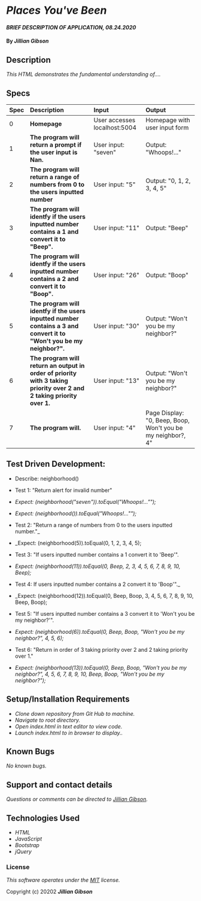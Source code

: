 # _Places You've Been_

#### _BRIEF DESCRIPTION OF APPLICATION, 08.24.2020_

#### By _**Jillian Gibson**_

## Description

_This HTML demonstrates the fundamental understanding of...._

## Specs
| Spec | Description | Input | Output |
| :-------------     | :------------- | :------------- |:------------- |
| 0 | **Homepage** | User accesses localhost:5004 | Homepage with user input form |
| 1 |**The program will return a prompt if the user input is Nan.** | User input: "seven" | Output: "Whoops!..." |
| 2 |**The program will return a range of numbers from 0 to the users inputted number** | User input: "5" | Output: "0, 1, 2, 3, 4, 5" |
| 3 |**The program will identfy if the users inputted number contains a 1 and convert it to "Beep".** | User input: "11" | Output: "Beep" |
| 4 |**The program will identfy if the users inputted number contains a 2 and convert it to "Boop".** | User input: "26" | Output: "Boop" |
| 5 |**The program will identfy if the users inputted number contains a 3 and convert it to "Won't you be my neighbor?".** | User input: "30" | Output: "Won't you be my neighbor?" |
| 6 |**The program will return an output in order of priority with 3 taking priority over 2 and 2 taking priority over 1.** | User input: "13" | Output: "Won't you be my neighbor?" |
| 7 |**The program will.** | User input: "4" | Page Display: "0, Beep, Boop, Won't you be my neighbor?, 4" |

## Test Driven Development:
* Describe: neighborhood()

* Test 1: "Return alert for invalid number"
* _Expect: (neighborhood("seven")).toEqual("Whoops!..."");_
* _Expect: (neighborhood()).toEqual("Whoops!..."");_

* Test 2: "Return a range of numbers from 0 to the users inputted number."_
* _Expect: (neighborhood(5)).toEqual(0, 1, 2, 3, 4, 5);

* Test 3: "If users inputted number contains a 1 convert it to 'Beep'".
* _Expect: (neighborhood(11)).toEqual(0, Beep, 2, 3, 4, 5, 6, 7, 8, 9, 10, Beep);_

* Test 4: If users inputted number contains a 2 convert it to 'Boop'"._
* _Expect: (neighborhood(12)).toEqual(0, Beep, Boop, 3, 4, 5, 6, 7, 8, 9, 10, Beep, Boop);

* Test 5: "If users inputted number contains a 3 convert it to 'Won't you be my neighbor?'".
* _Expect: (neighborhood(6)).toEqual(0, Beep, Boop, "Won't you be my neighbor?", 4, 5, 6);_

* Test 6: "Return in order of 3 taking priority over 2 and 2 taking priority over 1."
* _Expect: (neighborhood(13)).toEqual(0, Beep, Boop, "Won't you be my neighbor?", 4, 5, 6, 7, 8, 9, 10, Beep, Boop, "Won't you be my neighbor?");_

## Setup/Installation Requirements

* _Clone down repository from Git Hub to machine._
* _Navigate to root directory._
* _Open index.html in text editor to view code._
* _Launch index.html to in browser to display.._


## Known Bugs

_No known bugs._

## Support and contact details

_Questions or comments can be directed to [Jillian Gibson](jillian.l.gibson@gmail.com)._

## Technologies Used

* _HTML_
* _JavaScript_
* _Bootstrap_
* _jQuery_

### License

*_This software operates under the [MIT](https://en.wikipedia.org/wiki/MIT_License) license._*

Copyright (c) 20202 **_Jillian Gibson_**